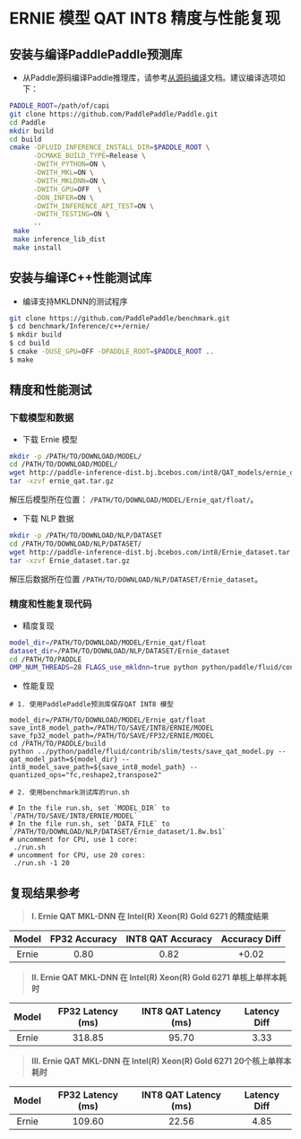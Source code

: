 # ERNIE 模型 QAT INT8 精度与性能复现

## 安装与编译PaddlePaddle预测库

- 从Paddle源码编译Paddle推理库，请参考[从源码编译](https://www.paddlepaddle.org.cn/documentation/docs/zh/1.5/advanced_usage/deploy/inference/build_and_install_lib_cn.html#id15)文档。建议编译选项如下：

```bash
PADDLE_ROOT=/path/of/capi
git clone https://github.com/PaddlePaddle/Paddle.git
cd Paddle
mkdir build
cd build
cmake -DFLUID_INFERENCE_INSTALL_DIR=$PADDLE_ROOT \
      -DCMAKE_BUILD_TYPE=Release \
      -DWITH_PYTHON=ON \
      -DWITH_MKL=ON \
      -DWITH_MKLDNN=ON \
      -DWITH_GPU=OFF  \
      -DON_INFER=ON \
      -DWITH_INFERENCE_API_TEST=ON \
      -DWITH_TESTING=ON \
      ..
 make
 make inference_lib_dist
 make install 
```

## 安装与编译C++性能测试库

- 编译支持MKLDNN的测试程序

```bash
git clone https://github.com/PaddlePaddle/benchmark.git
$ cd benchmark/Inference/c++/ernie/
$ mkdir build
$ cd build
$ cmake -DUSE_GPU=OFF -DPADDLE_ROOT=$PADDLE_ROOT ..
$ make
```

## 精度和性能测试

### 下载模型和数据
* 下载 Ernie 模型
```bash
mkdir -p /PATH/TO/DOWNLOAD/MODEL/
cd /PATH/TO/DOWNLOAD/MODEL/
wget http://paddle-inference-dist.bj.bcebos.com/int8/QAT_models/ernie_qat.tar.gz
tar -xzvf ernie_qat.tar.gz
```
解压后模型所在位置： `/PATH/TO/DOWNLOAD/MODEL/Ernie_qat/float/`。

* 下载 NLP 数据
```bash
mkdir -p /PATH/TO/DOWNLOAD/NLP/DATASET
cd /PATH/TO/DOWNLOAD/NLP/DATASET/
wget http://paddle-inference-dist.bj.bcebos.com/int8/Ernie_dataset.tar.gz
tar -xzvf Ernie_dataset.tar.gz
```
解压后数据所在位置 `/PATH/TO/DOWNLOAD/NLP/DATASET/Ernie_dataset`。

### 精度和性能复现代码
* 精度复现

```bash
model_dir=/PATH/TO/DOWNLOAD/MODEL/Ernie_qat/float
dataset_dir=/PATH/TO/DOWNLOAD/NLP/DATASET/Ernie_dataset
cd /PATH/TO/PADDLE
OMP_NUM_THREADS=28 FLAGS_use_mkldnn=true python python/paddle/fluid/contrib/slim/tests/qat_int8_nlp_comparison.py --qat_model=${model_dir} --infer_data=${dataset_dir}/1.8w.bs1 --labels=${dataset_dir}/label.xnli.dev --batch_size=50  --acc_diff_threshold=0.01
```

* 性能复现

```
# 1. 使用PaddlePaddle预测库保存QAT INT8 模型

model_dir=/PATH/TO/DOWNLOAD/MODEL/Ernie_qat/float
save_int8_model_path=/PATH/TO/SAVE/INT8/ERNIE/MODEL
save_fp32_model_path=/PATH/TO/SAVE/FP32/ERNIE/MODEL
cd /PATH/TO/PADDLE/build
python ../python/paddle/fluid/contrib/slim/tests/save_qat_model.py --qat_model_path=${model_dir} --int8_model_save_path=${save_int8_model_path} --quantized_ops="fc,reshape2,transpose2"

# 2. 使用benchmark测试库的run.sh 

# In the file run.sh, set `MODEL_DIR` to `/PATH/TO/SAVE/INT8/ERNIE/MODEL`
# In the file run.sh, set `DATA_FILE` to `/PATH/TO/DOWNLOAD/NLP/DATASET/Ernie_dataset/1.8w.bs1`
# uncomment for CPU, use 1 core:
 ./run.sh
# uncomment for CPU, use 20 cores:
 ./run.sh -1 20
```

## 复现结果参考

>**I. Ernie QAT MKL-DNN 在 Intel(R) Xeon(R) Gold 6271 的精度结果**

|     Model    |  FP32 Accuracy | INT8 QAT Accuracy | Accuracy Diff |
|:------------:|:----------------------:|:----------------------:|:---------:|
|   Ernie      |      0.80              |         0.82           |     +0.02 |               


>**II. Ernie QAT MKL-DNN 在 Intel(R) Xeon(R) Gold 6271 单核上单样本耗时**

|     Model    | FP32 Latency (ms) | INT8 QAT Latency (ms)    | Latency Diff |
|:------------:|:----------------------:|:-------------------:|:---------:|
| Ernie        |        318.85          |            95.70    |     3.33   |


>**III. Ernie QAT MKL-DNN 在 Intel(R) Xeon(R) Gold 6271 20个核上单样本耗时**

|     Model    | FP32 Latency (ms) | INT8 QAT Latency (ms) | Latency Diff |
|:------------:|:----------------------:|:----------------------:|:---------:|
| Ernie        |       109.60           |            22.56       |     4.85   |

